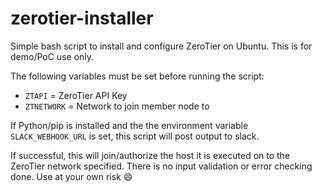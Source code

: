 # zerotier-installer
Simple bash script to install and configure ZeroTier on Ubuntu. This is for demo/PoC use only.

The following variables must be set before running the script:
* `ZTAPI` = ZeroTier API Key
* `ZTNETWORK` = Network to join member node to

If Python/pip is installed and the the environment variable `SLACK_WEBHOOK_URL` is set, this script will post output to slack.

If successful, this will join/authorize the host it is executed on to the ZeroTier network specified. There is no input validation or error checking done. Use at your own risk :smile:
